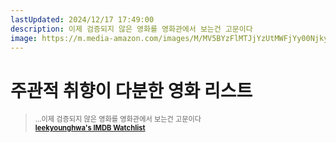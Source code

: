 ```yaml
---
lastUpdated: 2024/12/17 17:49:00
description: 이제 검증되지 않은 영화를 영화관에서 보는건 고문이다
image: https://m.media-amazon.com/images/M/MV5BYzFlMTJjYzUtMWFjYy00NjkyLTg1Y2EtYmZkMjdlOGQ1ZGYwL2ltYWdlXkEyXkFqcGdeQXVyMTQxNzMzNDI@._V1_.jpg
---
```


# 주관적 취향이 다분한 영화 리스트

> ...이제 검증되지 않은 영화를 영화관에서 보는건 고문이다   
> **[leekyounghwa's IMDB Watchlist](https://www.imdb.com/user/ur191119219/watchlist/?ref_=ext_shr_lnk)**

<br/>

<template v-for="(movie, idx) in movies" >
    <div class="container" :id="movieId(movie.name)">
            <a :href="movie.link" target="_blank"><img class="movie-img" :src="movie.img"/></a>
        <div class="blog-content">
            <h4>{{movie.date}}</h4>
            <h3>
                <a :href="`#${movieId(movie.name)}`"
                    class="header-anchor"
                    aria-hidden="true">#</a>
                {{idx+1}}. {{movie.name}}
            </h3>
            <p>{{movie.memo}}</p>
            <ul><li class="star" v-for="star in movie.star">⭐</li></ul>
        </div>
    </div>
</template>

<script>
import movieList from '@data/movieList.json'

export default {
    methods: {
        movieId(name) {
            return name.replaceAll(' ', '-');
        },
    },
    data() {
        return {
            movies: movieList.subjective,
        }
    }
}
</script>

<style scoped>
h3 {
    margin-top: 10px;
    margin-bottom: 0;
}

p {
    margin-top: 10px;
    margin-bottom: 0;
    font-size: 0.8em;
}

h4 {
    margin-bottom: 0;
}

ul {
    padding: 0;
    margin: 0;
}

.container {
    display: flex;
    scroll-margin-block-start: 70px;
    flex-wrap: wrap; /* Wrap the items to prevent overflow */
}

.movie-img {
    cursor: pointer;
    height: 200px;
    width: 150px;
    margin-right: 40px;
    object-fit: cover; 
}

.blog-content {
    flex: 2;
    display: flex;
    flex-direction: column;
    justify-content: flex-start;
}

.star {
    display: inline-block; /* 원래대로 가로 정렬 */
    margin-right: 2px; /* Optional: 별 사이 간격 조정 */
}

ul {
    padding: 0;
    margin: 0;
    display: flex; /* ul을 flex로 만들어 가로 정렬 */
    list-style-type: none; /* 불필요한 기본 마커 없애기 */
}

@media (max-width: 800px) {
    .container {
        margin-top: 80px;
        flex-direction: column;
        align-items: center; /* 이미지와 콘텐츠를 가운데 정렬 */
    }
    
    .movie-img {
        height: 200px;
        margin-right: 0;
        margin-bottom: 20px; /* Optional, if you want space below the image */
    }
    
    .blog-content {
        text-align: left; /* 텍스트를 왼쪽으로 정렬 */
        flex: 1; /* flex 값을 1로 설정하여 공간을 고르게 분배 */
        display: flex;
        flex-direction: column;
        justify-content: flex-start;
        align-items: flex-start; /* 자식 요소들을 왼쪽으로 정렬 */
        width: 100%; /* 블로그 콘텐츠 너비를 100%로 설정하여 박스 크기 일관되게 */
        box-sizing: border-box; /* 여백과 패딩을 포함한 크기 계산 */
    }

    .blog-cover {
        margin: 0 auto;
    }
}
</style>